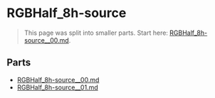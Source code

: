 # RGBHalf_8h-source

> This page was split into smaller parts. Start here: [RGBHalf_8h-source__00.md](RGBHalf_8h-source__00.md).

## Parts

- [RGBHalf_8h-source__00.md](RGBHalf_8h-source__00.md)
- [RGBHalf_8h-source__01.md](RGBHalf_8h-source__01.md)
